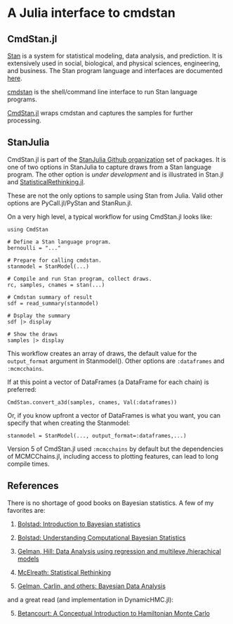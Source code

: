 # A Julia interface to cmdstan

## CmdStan.jl

[Stan](https://github.com/stan-dev/stan) is a system for statistical modeling, data analysis, and prediction. It is extensively used in social, biological, and physical sciences, engineering, and business. The Stan program language and interfaces are documented [here](http://mc-stan.org/documentation/).

[cmdstan](http://mc-stan.org/interfaces/cmdstan.html) is the shell/command line interface to run Stan language programs. 

[CmdStan.jl](https://github.com/StanJulia/CmdStan.jl) wraps cmdstan and captures the samples for further processing.

## StanJulia

CmdStan.jl is part of the [StanJulia Github organization](https://github.com/StanJulia) set of packages. It is one of two options in StanJulia to capture draws from a Stan language program. The other option is *under development* and is illustrated in Stan.jl and [StatisticalRethinking.jl](https://github.com/StatisticalRethinkingJulia/StatisticalRethinking.jl).

These are not the only options to sample using Stan from Julia. Valid other options are PyCall.jl/PyStan and StanRun.jl.

On a very high level, a typical workflow for using CmdStan.jl looks like:

```
using CmdStan

# Define a Stan language program.
bernoulli = "..."

# Prepare for calling cmdstan.
stanmodel = StanModel(...)

# Compile and run Stan program, collect draws.
rc, samples, cnames = stan(...)

# Cmdstan summary of result
sdf = read_summary(stanmodel)

# Dsplay the summary
sdf |> display

# Show the draws
samples |> display
```
This workflow creates an array of draws, the default value for the `output_format` argument in Stanmodel(). Other options are `:dataframes` and `:mcmcchains`.

If at this point a vector of DataFrames (a DataFrame for each chain) is preferred:
```
CmdStan.convert_a3d(samples, cnames, Val(:dataframes))
```
Or, if you know upfront a vector of DataFrames is what you want, you can specify that when creating the Stanmodel:
```
stanmodel = StanModel(..., output_format=:dataframes,...)
```
Version 5 of CmdStan.jl used `:mcmcchains` by default but the dependencies of MCMCChains.jl, including access to plotting features, can lead to long compile times.

## References

There is no shortage of good books on Bayesian statistics. A few of my favorites are:

1. [Bolstad: Introduction to Bayesian statistics](http://www.wiley.com/WileyCDA/WileyTitle/productCd-1118593227.html)

2. [Bolstad: Understanding Computational Bayesian Statistics](http://www.wiley.com/WileyCDA/WileyTitle/productCd-0470046090.html)

3. [Gelman, Hill: Data Analysis using regression and multileve,/hierachical models](http://www.stat.columbia.edu/~gelman/arm/)

4. [McElreath: Statistical Rethinking](http://xcelab.net/rm/statistical-rethinking/)

5. [Gelman, Carlin, and others: Bayesian Data Analysis](http://www.stat.columbia.edu/~gelman/book/)

and a great read (and implementation in DynamicHMC.jl):

5. [Betancourt: A Conceptual Introduction to Hamiltonian Monte Carlo](https://arxiv.org/abs/1701.02434)
